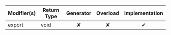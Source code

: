| Modifier(s)                            | Return Type                    | Generator                        | Overload                         | Implementation                        |
|----------------------------------------|--------------------------------|:--------------------------------:|:--------------------------------:|:-------------------------------------:|
| export | void | ✘ | ✘  | ✔ |